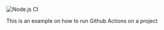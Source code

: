
![Node.js CI](https://github.com/bklingen-calpoly/csc307-react-with-ci-cd/actions/workflows/node.js.yml/badge.svg)

This is an example on how to run Github Actions on a project
